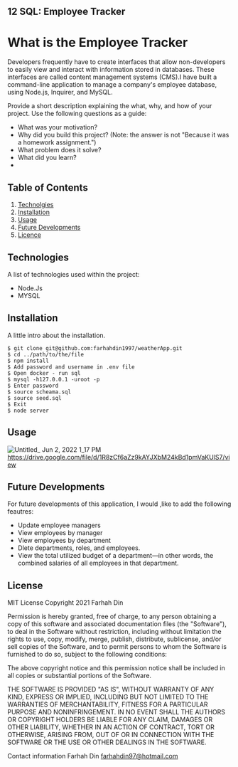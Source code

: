 ## 12 SQL: Employee Tracker

# What is the Employee Tracker
Developers frequently have to create interfaces that allow non-developers to easily view and interact with information stored in databases. These interfaces are called content management systems (CMS).I have built a command-line application to manage a company's employee database, using Node.js, Inquirer, and MySQL.

Provide a short description explaining the what, why, and how of your project. Use the following questions as a guide:

- What was your motivation?
- Why did you build this project? (Note: the answer is not "Because it was a homework assignment.")
- What problem does it solve?
- What did you learn?
- 
## Table of Contents
1. [Technolgies](#technologies)
2. [Installation](#installation)
3. [Usage](#usage)
4. [Future Developments](#futureDevelopments )
5. [Licence](#license)

## Technologies
A list of technologies used within the project:
- Node.Js
- MYSQL

## Installation 
A little intro about the installation. 
```
$ git clone git@github.com:farhahdin1997/weatherApp.git
$ cd ../path/to/the/file
$ npm install
$ Add password and username in .env file
$ Open docker - run sql
$ mysql -h127.0.0.1 -uroot -p
$ Enter password
$ source scheama.sql
$ source seed.sql
$ Exit
$ node server
```

## Usage
![Untitled_ Jun 2, 2022 1_17 PM](https://user-images.githubusercontent.com/81389441/171628923-5c66ecca-59e5-42bb-9568-89f8b5a8cac9.gif)
https://drive.google.com/file/d/1R8zCf6aZz9kAYJXbM24kBd1pmVaKUlS7/view

## Future Developments 
For future developments of this application, I would ,like to add the following feautres: 

- Update employee managers
- View employees by manager
- View employees by department
- Dlete departments, roles, and employees.
- View the total utilized budget of a department—in other words, the combined salaries of all employees in that department.

## License
MIT License Copyright 2021 Farhah Din

Permission is hereby granted, free of charge, to any person obtaining a copy of this software and associated documentation files (the "Software"), to deal in the Software without restriction, including without limitation the rights to use, copy, modify, merge, publish, distribute, sublicense, and/or sell copies of the Software, and to permit persons to whom the Software is furnished to do so, subject to the following conditions:

The above copyright notice and this permission notice shall be included in all copies or substantial portions of the Software.

THE SOFTWARE IS PROVIDED "AS IS", WITHOUT WARRANTY OF ANY KIND, EXPRESS OR IMPLIED, INCLUDING BUT NOT LIMITED TO THE WARRANTIES OF MERCHANTABILITY, FITNESS FOR A PARTICULAR PURPOSE AND NONINFRINGEMENT. IN NO EVENT SHALL THE AUTHORS OR COPYRIGHT HOLDERS BE LIABLE FOR ANY CLAIM, DAMAGES OR OTHER LIABILITY, WHETHER IN AN ACTION OF CONTRACT, TORT OR OTHERWISE, ARISING FROM, OUT OF OR IN CONNECTION WITH THE SOFTWARE OR THE USE OR OTHER DEALINGS IN THE SOFTWARE.

Contact information Farhah Din farhahdin97@hotmail.com
